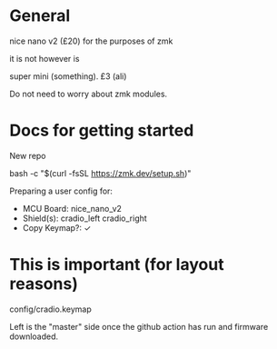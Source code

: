 # General 

nice nano v2 (£20)
for the purposes of zmk

it is not however is

super mini (something). £3 (ali)

Do not need to worry about zmk modules.


# Docs for getting started

New repo

bash -c "$(curl -fsSL https://zmk.dev/setup.sh)"

Preparing a user config for:
* MCU Board: nice_nano_v2
* Shield(s): cradio_left cradio_right
* Copy Keymap?: ✓

# This is important (for layout reasons)

config/cradio.keymap

Left is the "master" side once the github action has run and firmware downloaded.
